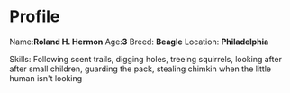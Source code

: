 # Profile

Name:**Roland H. Hermon**
Age:**3**
Breed: **Beagle**
Location: **Philadelphia**

Skills: Following scent trails, digging holes, treeing squirrels, looking after after small children, guarding the pack, stealing chimkin when the little human isn't looking